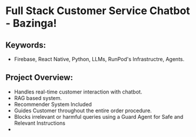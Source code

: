 # Full Stack Customer Service Chatbot - Bazinga! 

## Keywords: 
- Firebase, React Native, Python, LLMs, RunPod's Infrastructre, Agents. 

## Project Overview: 

- Handles real-time customer interaction with chatbot. 
- RAG based system. 
- Recommender System Included 
- Guides Customer throughout the entire order procedure. 
- Blocks irrelevant or harmful queries using a Guard Agent for Safe and Relevant Instructions
-
